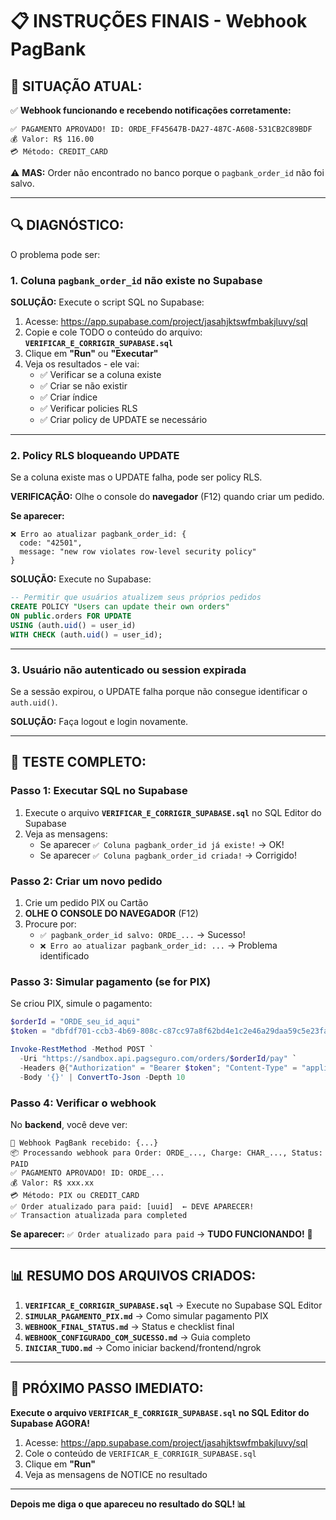# 📋 INSTRUÇÕES FINAIS - Webhook PagBank

## 🎯 SITUAÇÃO ATUAL:

✅ **Webhook funcionando e recebendo notificações corretamente:**
```
✅ PAGAMENTO APROVADO! ID: ORDE_FF45647B-DA27-487C-A608-531CB2C89BDF
💰 Valor: R$ 116.00
💳 Método: CREDIT_CARD
```

⚠️ **MAS:** Order não encontrado no banco porque o `pagbank_order_id` não foi salvo.

---

## 🔍 DIAGNÓSTICO:

O problema pode ser:

### **1. Coluna `pagbank_order_id` não existe no Supabase**

**SOLUÇÃO:** Execute o script SQL no Supabase:

1. Acesse: https://app.supabase.com/project/jasahjktswfmbakjluvy/sql
2. Copie e cole TODO o conteúdo do arquivo: **`VERIFICAR_E_CORRIGIR_SUPABASE.sql`**
3. Clique em **"Run"** ou **"Executar"**
4. Veja os resultados - ele vai:
   - ✅ Verificar se a coluna existe
   - ✅ Criar se não existir
   - ✅ Criar índice
   - ✅ Verificar policies RLS
   - ✅ Criar policy de UPDATE se necessário

---

### **2. Policy RLS bloqueando UPDATE**

Se a coluna existe mas o UPDATE falha, pode ser policy RLS.

**VERIFICAÇÃO:** Olhe o console do **navegador** (F12) quando criar um pedido.

**Se aparecer:**
```
❌ Erro ao atualizar pagbank_order_id: {
  code: "42501",
  message: "new row violates row-level security policy"
}
```

**SOLUÇÃO:** Execute no Supabase:
```sql
-- Permitir que usuários atualizem seus próprios pedidos
CREATE POLICY "Users can update their own orders" 
ON public.orders FOR UPDATE 
USING (auth.uid() = user_id)
WITH CHECK (auth.uid() = user_id);
```

---

### **3. Usuário não autenticado ou session expirada**

Se a sessão expirou, o UPDATE falha porque não consegue identificar o `auth.uid()`.

**SOLUÇÃO:** Faça logout e login novamente.

---

## 🧪 TESTE COMPLETO:

### **Passo 1: Executar SQL no Supabase**

1. Execute o arquivo **`VERIFICAR_E_CORRIGIR_SUPABASE.sql`** no SQL Editor do Supabase
2. Veja as mensagens:
   - Se aparecer `✅ Coluna pagbank_order_id já existe!` → OK!
   - Se aparecer `✅ Coluna pagbank_order_id criada!` → Corrigido!

### **Passo 2: Criar um novo pedido**

1. Crie um pedido PIX ou Cartão
2. **OLHE O CONSOLE DO NAVEGADOR** (F12)
3. Procure por:
   - `✅ pagbank_order_id salvo: ORDE_...` → Sucesso!
   - `❌ Erro ao atualizar pagbank_order_id: ...` → Problema identificado

### **Passo 3: Simular pagamento (se for PIX)**

Se criou PIX, simule o pagamento:

```powershell
$orderId = "ORDE_seu_id_aqui"
$token = "dbfdf701-ccb3-4b69-808c-c87cc97a8f62bd4e1c2e46a29daa59c5e23fa9bbb073a6da-03c0-48c6-a249-213a12d814b3"

Invoke-RestMethod -Method POST `
  -Uri "https://sandbox.api.pagseguro.com/orders/$orderId/pay" `
  -Headers @{"Authorization" = "Bearer $token"; "Content-Type" = "application/json"} `
  -Body '{}' | ConvertTo-Json -Depth 10
```

### **Passo 4: Verificar o webhook**

No **backend**, você deve ver:

```
🔔 Webhook PagBank recebido: {...}
📦 Processando webhook para Order: ORDE_..., Charge: CHAR_..., Status: PAID
✅ PAGAMENTO APROVADO! ID: ORDE_...
💰 Valor: R$ xxx.xx
💳 Método: PIX ou CREDIT_CARD
✅ Order atualizado para paid: [uuid]  ← DEVE APARECER!
✅ Transaction atualizada para completed
```

**Se aparecer:** `✅ Order atualizado para paid` → **TUDO FUNCIONANDO!** 🎉

---

## 📊 RESUMO DOS ARQUIVOS CRIADOS:

1. **`VERIFICAR_E_CORRIGIR_SUPABASE.sql`** → Execute no Supabase SQL Editor
2. **`SIMULAR_PAGAMENTO_PIX.md`** → Como simular pagamento PIX
3. **`WEBHOOK_FINAL_STATUS.md`** → Status e checklist final
4. **`WEBHOOK_CONFIGURADO_COM_SUCESSO.md`** → Guia completo
5. **`INICIAR_TUDO.md`** → Como iniciar backend/frontend/ngrok

---

## 🎯 PRÓXIMO PASSO IMEDIATO:

**Execute o arquivo `VERIFICAR_E_CORRIGIR_SUPABASE.sql` no SQL Editor do Supabase AGORA!**

1. Acesse: https://app.supabase.com/project/jasahjktswfmbakjluvy/sql
2. Cole o conteúdo de `VERIFICAR_E_CORRIGIR_SUPABASE.sql`
3. Clique em **"Run"**
4. Veja as mensagens de NOTICE no resultado

---

**Depois me diga o que apareceu no resultado do SQL! 📊**

